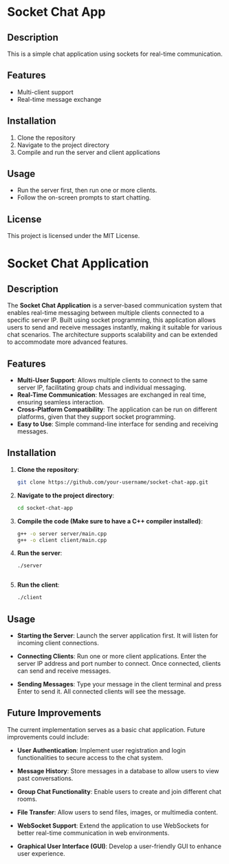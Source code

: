 # Socket Chat App

## Description
This is a simple chat application using sockets for real-time communication.

## Features
- Multi-client support
- Real-time message exchange

## Installation
1. Clone the repository
2. Navigate to the project directory
3. Compile and run the server and client applications

## Usage
- Run the server first, then run one or more clients.
- Follow the on-screen prompts to start chatting.

## License
This project is licensed under the MIT License.



# Socket Chat Application

## Description

The **Socket Chat Application** is a server-based communication system that enables real-time messaging between multiple clients connected to a specific server IP. Built using socket programming, this application allows users to send and receive messages instantly, making it suitable for various chat scenarios. The architecture supports scalability and can be extended to accommodate more advanced features.

## Features

- **Multi-User Support**: Allows multiple clients to connect to the same server IP, facilitating group chats and individual messaging.
- **Real-Time Communication**: Messages are exchanged in real time, ensuring seamless interaction.
- **Cross-Platform Compatibility**: The application can be run on different platforms, given that they support socket programming.
- **Easy to Use**: Simple command-line interface for sending and receiving messages.

## Installation

1. **Clone the repository**:

   ```bash
   git clone https://github.com/your-username/socket-chat-app.git


2. **Navigate to the project directory**:

    ```bash
   cd socket-chat-app


3. **Compile the code (Make sure to have a C++ compiler installed)**:

    ```bash
   g++ -o server server/main.cpp
   g++ -o client client/main.cpp


4. **Run the server**:

    ```bash
   ./server



5. **Run the client**:

    ```bash
   ./client


## Usage

- **Starting the Server**: Launch the server application first. It will listen for incoming client connections.
  
- **Connecting Clients**: Run one or more client applications. Enter the server IP address and port number to connect. Once connected, clients can send and receive messages.

- **Sending Messages**: Type your message in the client terminal and press Enter to send it. All connected clients will see the message.

## Future Improvements

The current implementation serves as a basic chat application. Future improvements could include:

- **User Authentication**: Implement user registration and login functionalities to secure access to the chat system.
  
- **Message History**: Store messages in a database to allow users to view past conversations.
  
- **Group Chat Functionality**: Enable users to create and join different chat rooms.
  
- **File Transfer**: Allow users to send files, images, or multimedia content.
  
- **WebSocket Support**: Extend the application to use WebSockets for better real-time communication in web environments.
  
- **Graphical User Interface (GUI)**: Develop a user-friendly GUI to enhance user experience.
